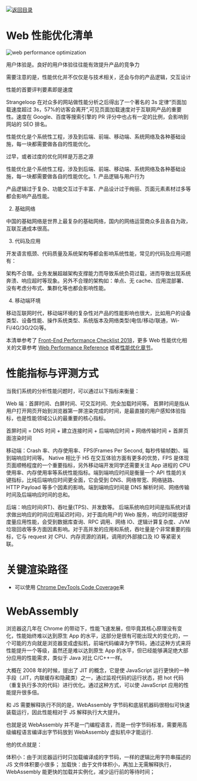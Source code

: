 [![返回目录](https://i.postimg.cc/JzFTMvjF/image.png)](https://github.com/wx-chevalier/Awesome-CheatSheets)

# Web 性能优化清单

![web performance optimization](https://user-images.githubusercontent.com/5803001/37599891-d1460972-2bc0-11e8-8fc8-70994c739e90.png)

用户体验是。良好的用户体验往往能有效提升产品的竞争力

需要注意的是，性能优化并不仅仅是与技术相关，还会与你的产品逻辑，交互设计

性能的首要评判要素即是速度

Strangeloop 在对众多的网站做性能分析之后得出了一个著名的 3s 定律“页面加载速度超过 3s，57%的访客会离开”,可见页面加载速度对于互联网产品的重要性。速度在 Google、百度等搜索引擎的 PR 评分中也占有一定的比例，会影响到网站的 SEO 排名。

性能优化是个系统性工程，涉及到后端、前端、移动端、系统网络及各种基础设施，每一块都需要做各自的性能优化。

过早，或者过度的优化同样是万恶之源

性能优化是个系统性工程，涉及到后端、前端、移动端、系统网络及各种基础设施，每一块都需要做各自的性能优化。1. 产品逻辑与用户行为

产品逻辑过于复杂、功能交互过于丰富、产品设计过于绚丽、页面元素素材过多等都会影响产品性能。

2. 基础网络

中国的基础网络是世界上最复杂的基础网络，国内的网络运营商众多且各自为政，互联互通成本很高。

3. 代码及应用

开发语言瓶颈、代码质量及系统架构等都会影响系统性能，常见的代码及应用问题有：

架构不合理。业务发展超越架构支撑能力而导致系统负荷过载，进而导致出现系统奔溃、响应超时等现象。另外不合理的架构如：单点、无 cache、应用混部署、没有考虑分布式、集群化等也都会影响性能。

4. 移动端环境

移动互联网时代，移动端环境的复杂性对产品的性能影响也很大，比如用户的设备类型、设备性能、操作系统类型、系统版本及网络类型(电信/移动/联通，Wi-Fi/4G/3G/2G)等。

本清单参考了 [Front-End Performance Checklist 2018](https://parg.co/UtG)，更多 Web 性能优化相关的文章参考 [Web Performance Reference]() 或者[性能优化章节]()。

# 性能指标与评测方式

当我们系统的分析性能问题时，可以通过以下指标来衡量：

Web 端：首屏时间、白屏时间、可交互时间、完全加载时间等。
首屏时间是指从用户打开网页开始到浏览器第一屏渲染完成的时间，是最直接的用户感知体验指标，也是性能领域公认的最重要的核心指标。

首屏时间 = DNS 时间 + 建立连接时间 + 后端响应时间 + 网络传输时间 + 首屏页面渲染时间

移动端：Crash 率、内存使用率、FPS(Frames Per Second, 每秒传输帧数)、端到端响应时间等。
Native 相比于 H5 在交互体验方面有更多的优势，FPS 是体现页面顺畅程度的一个重要指标，另外移动端开发同学还需要关注 App 进程的 CPU 使用率、内存使用率等系统性能指标。端到端响应时间是衡量一个 API 性能的关键指标，比纯后端响应时间更全面，它会受到 DNS、网络带宽、网络链路、HTTP Payload 等多个因素的影响。端到端响应时间是 DNS 解析时间、网络传输时间及后端响应时间的总和。

后端：响应时间(RT)、吞吐量(TPS)、并发数等。
后端系统响应时间是指系统对请求做出响应的时间(应用延迟时间)，对于面向用户的 Web 服务，响应时间能很好度量应用性能，会受到数据库查询、RPC 调用、网络 IO、逻辑计算复杂度、JVM 垃圾回收等多方面因素影响。对于高并发的应用和系统，吞吐量是个非常重要的指标，它与 request 对 CPU、内存资源的消耗，调用的外部接口及 IO 等紧密关联。

# 关键渲染路径

- 可以使用 [Chrome DevTools Code Coverage](https://parg.co/Ut6)来

# WebAssembly

浏览器这几年在 Chrome 的带动下，性能飞速发展，但毕竟其核心原理没有变化，性能始终难以达到原生 App 的水平，这部分是很有可能出现大的变化的，一个可能的方向就是浏览器变成虚拟机，前端代码编译为字节码，通过这种方式来将性能提升一个等级，虽然还是难以达到原生 App 的水平，但已经能够满足绝大部分应用的性能需求，类似于 Java 对比 C/C++一样。

大概在 2008 年的时候，提出了 JIT 的概念，它是使 JavaScript 运行更快的一种手段（JIT，内联缓存和隐藏类）之一，通过监视代码的运行状态，把 hot 代码（重复执行多次的代码）进行优化。通过这种方式，可以使 JavaScript 应用的性能提升很多倍。

和 JS 需要解释执行不同的是，WebAssembly 字节码和底层机器码很相似可快速装载运行，因此性能相对于 JS 解释执行大大提升。

也就是说 WebAssembly 并不是一门编程语言，而是一份字节码标准，需要用高级编程语言编译出字节码放到 WebAssembly 虚拟机中才能运行.

他的优点就是：

体积小：由于浏览器运行时只加载编译成的字节码，一样的逻辑比用字符串描述的 JS 文件体积要小很多；
加载快：由于文件体积小，再加上无需解释执行，WebAssembly 能更快的加载并实例化，减少运行前的等待时间；
